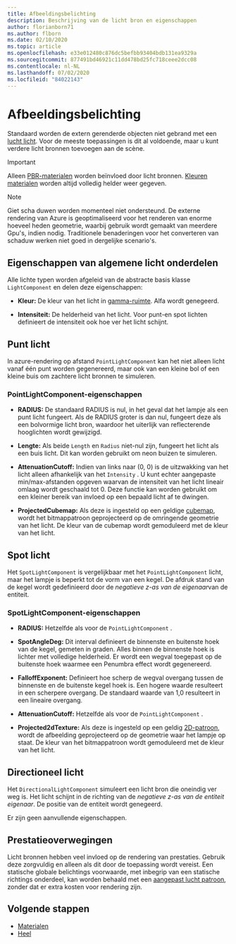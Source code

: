 ```yaml
---
title: Afbeeldingsbelichting
description: Beschrijving van de licht bron en eigenschappen
author: florianborn71
ms.author: flborn
ms.date: 02/10/2020
ms.topic: article
ms.openlocfilehash: e33e012480c876dc5befbb93404bdb131ea9329a
ms.sourcegitcommit: 877491bd46921c11dd478bd25fc718ceee2dcc08
ms.contentlocale: nl-NL
ms.lasthandoff: 07/02/2020
ms.locfileid: "84022143"
---
```

# <a name="scene-lighting"></a>Afbeeldingsbelichting

Standaard worden de extern gerenderde objecten niet gebrand met een [lucht licht](sky.md). Voor de meeste toepassingen is dit al voldoende, maar u kunt verdere licht bronnen toevoegen aan de scène.

> [!IMPORTANT]
> Alleen [PBR-materialen](pbr-materials.md) worden beïnvloed door licht bronnen. [Kleuren materialen](color-materials.md) worden altijd volledig helder weer gegeven.

> [!NOTE]
> Giet scha duwen worden momenteel niet ondersteund. De externe rendering van Azure is geoptimaliseerd voor het renderen van enorme hoeveel heden geometrie, waarbij gebruik wordt gemaakt van meerdere Gpu's, indien nodig. Traditionele benaderingen voor het converteren van schaduw werken niet goed in dergelijke scenario's.

## <a name="common-light-component-properties"></a>Eigenschappen van algemene licht onderdelen

Alle lichte typen worden afgeleid van de abstracte basis klasse `LightComponent` en delen deze eigenschappen:

* **Kleur:** De kleur van het licht in [gamma-ruimte](https://en.wikipedia.org/wiki/SRGB). Alfa wordt genegeerd.

* **Intensiteit:** De helderheid van het licht. Voor punt-en spot lichten definieert de intensiteit ook hoe ver het licht schijnt.

## <a name="point-light"></a>Punt licht

In azure-rendering op afstand `PointLightComponent` kan het niet alleen licht vanaf één punt worden gegenereerd, maar ook van een kleine bol of een kleine buis om zachtere licht bronnen te simuleren.

### <a name="pointlightcomponent-properties"></a>PointLightComponent-eigenschappen

* **RADIUS:** De standaard RADIUS is nul, in het geval dat het lampje als een punt licht fungeert. Als de RADIUS groter is dan nul, fungeert deze als een bolvormige licht bron, waardoor het uiterlijk van reflecterende hooglichten wordt gewijzigd.

* **Lengte:** Als beide `Length` en `Radius` niet-nul zijn, fungeert het licht als een buis licht. Dit kan worden gebruikt om neon buizen te simuleren.

* **AttenuationCutoff:** Indien van links naar (0, 0) is de uitzwakking van het licht alleen afhankelijk van het `Intensity` . U kunt echter aangepaste min/max-afstanden opgeven waarvan de intensiteit van het licht lineair omlaag wordt geschaald tot 0. Deze functie kan worden gebruikt om een kleiner bereik van invloed op een bepaald licht af te dwingen.

* **ProjectedCubemap:** Als deze is ingesteld op een geldige [cubemap](../../concepts/textures.md), wordt het bitmappatroon geprojecteerd op de omringende geometrie van het licht. De kleur van de cubemap wordt gemoduleerd met de kleur van het licht.

## <a name="spot-light"></a>Spot licht

Het `SpotLightComponent` is vergelijkbaar met het `PointLightComponent` licht, maar het lampje is beperkt tot de vorm van een kegel. De afdruk stand van de kegel wordt gedefinieerd door de *negatieve z-as van de eigenaar*van de entiteit.

### <a name="spotlightcomponent-properties"></a>SpotLightComponent-eigenschappen

* **RADIUS:** Hetzelfde als voor de `PointLightComponent` .

* **SpotAngleDeg:** Dit interval definieert de binnenste en buitenste hoek van de kegel, gemeten in graden. Alles binnen de binnenste hoek is lichter met volledige helderheid. Er wordt een wegval toegepast op de buitenste hoek waarmee een Penumbra effect wordt gegenereerd.

* **FalloffExponent:** Definieert hoe scherp de wegval overgang tussen de binnenste en de buitenste kegel hoek is. Een hogere waarde resulteert in een scherpere overgang. De standaard waarde van 1,0 resulteert in een lineaire overgang.

* **AttenuationCutoff:** Hetzelfde als voor de `PointLightComponent` .

* **Projected2dTexture:** Als deze is ingesteld op een geldig [2D-patroon](../../concepts/textures.md), wordt de afbeelding geprojecteerd op de geometrie waar het lampje op staat. De kleur van het bitmappatroon wordt gemoduleerd met de kleur van het licht.

## <a name="directional-light"></a>Directioneel licht

Het `DirectionalLightComponent` simuleert een licht bron die oneindig ver weg is. Het licht schijnt in de richting van de *negatieve z-as van de entiteit eigenaar*. De positie van de entiteit wordt genegeerd.

Er zijn geen aanvullende eigenschappen.

## <a name="performance-considerations"></a>Prestatieoverwegingen

Licht bronnen hebben veel invloed op de rendering van prestaties. Gebruik deze zorgvuldig en alleen als dit door de toepassing wordt vereist. Een statische globale belichtings voorwaarde, met inbegrip van een statische richtings onderdeel, kan worden behaald met een [aangepast lucht patroon](sky.md), zonder dat er extra kosten voor rendering zijn.

## <a name="next-steps"></a>Volgende stappen

* [Materialen](../../concepts/materials.md)
* [Heel](sky.md)
